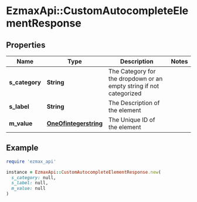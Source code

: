 # EzmaxApi::CustomAutocompleteElementResponse

## Properties

| Name | Type | Description | Notes |
| ---- | ---- | ----------- | ----- |
| **s_category** | **String** | The Category for the dropdown or an empty string if not categorized |  |
| **s_label** | **String** | The Description of the element |  |
| **m_value** | [**OneOfintegerstring**](OneOfintegerstring.md) | The Unique ID of the element |  |

## Example

```ruby
require 'ezmax_api'

instance = EzmaxApi::CustomAutocompleteElementResponse.new(
  s_category: null,
  s_label: null,
  m_value: null
)
```


